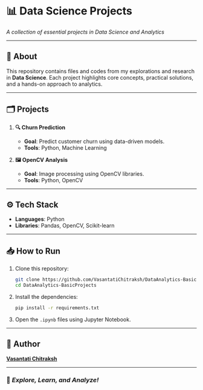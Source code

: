 

# 📊 **Data Science Projects**  
*A collection of essential projects in Data Science and Analytics*  

---

## 🚀 **About**  
This repository contains files and codes from my explorations and research in **Data Science**. Each project highlights core concepts, practical solutions, and a hands-on approach to analytics.

---

## 🗂️ **Projects**  

1. **🔍 Churn Prediction**  
   - **Goal**: Predict customer churn using data-driven models.  
   - **Tools**: Python, Machine Learning  

2. **🖼️ OpenCV Analysis**  
   - **Goal**: Image processing using OpenCV libraries.  
   - **Tools**: Python, OpenCV  

---

## ⚙️ **Tech Stack**  
- **Languages**: Python  
- **Libraries**: Pandas, OpenCV, Scikit-learn  

---

## 📥 **How to Run**  
1. Clone this repository:  
   ```bash
   git clone https://github.com/VasantatiChitraksh/DataAnalytics-BasicProjects.git
   cd DataAnalytics-BasicProjects
   ```  
2. Install the dependencies:  
   ```bash
   pip install -r requirements.txt
   ```  
3. Open the `.ipynb` files using Jupyter Notebook.  

---

## 👤 **Author**  
**[Vasantati Chitraksh](https://github.com/VasantatiChitraksh)**  

---  
### 🎯 *Explore, Learn, and Analyze!*  
